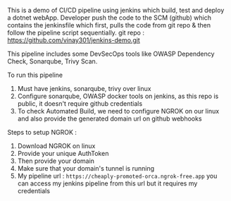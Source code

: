 This is a demo of CI/CD pipeline using jenkins which build, test and deploy a dotnet webApp.
Developer push the code to the SCM (github) which contains the jenkinsfile which first, pulls the code from git repo & then follow the pipeline script sequentially.
git repo : https://github.com/vinay301/jenkins-demo.git

This pipeline includes some DevSecOps tools like OWASP Dependency Check, Sonarqube, Trivy Scan.

To run this pipeline
1. Must have jenkins, sonarqube, trivy over linux
2. Configure sonarqube, OWASP docker tools on jenkins, as this repo is public, it doesn't require github credentials
3. To check Automated Build, we need to configure NGROK on our linux and also provide the generated domain url on github webhooks

Steps to setup NGROK : 
1. Download NGROK on linux
2. Provide your unique AuthToken
3. Then provide your domain
4. Make sure that your domain's tunnel is running
5. My pipeline url : `https://cheaply-promoted-orca.ngrok-free.app` you can access my jenkins pipeline from this url but it requires my credentials
